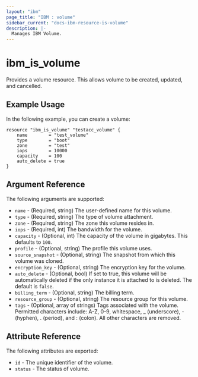 ```yaml
---
layout: "ibm"
page_title: "IBM : volume"
sidebar_current: "docs-ibm-resource-is-volume"
description: |-
  Manages IBM Volume.
---
```


# ibm\_is_volume

Provides a volume resource. This allows volume to be created, updated, and cancelled.


## Example Usage

In the following example, you can create a volume:

```hcl
resource "ibm_is_volume" "testacc_volume" {
    name 		= "test_volume"
    type 		= "boot"
    zone 		= "test"
    iops 		= 10000
    capacity    = 100
    auto_delete = true
}

```

## Argument Reference

The following arguments are supported:

* `name` - (Required, string) The user-defined name for this volume.
* `type` - (Required, string) The type of volume attachment.
* `zone` - (Required, string)  The zone this volume resides in.
* `iops` - (Required, int) The bandwidth for the volume.
* `capacity` - (Optional, int) The capacity of the volume in gigabytes. This defaults to `100`.
* `profile` - (Optional, string) The profile this volume uses.
* `source_snapshot` - (Optional, string) The snapshot from which this volume was cloned.
* `encryption_key` - (Optional, string) The encryption key for the volume.
* `auto_delete` - (Optional, bool) If set to true, this volume will be automatically deleted if the only instance it is attached to is deleted. The default is `false`.
* `billing_term` - (Optional, string) The billing term.
* `resource_group` - (Optional, string) The resource group for this volume.
* `tags` - (Optional, array of strings) Tags associated with the volume. Permitted characters include: A-Z, 0-9, whitespace, _ (underscore), - (hyphen), . (period), and : (colon). All other characters are removed.

## Attribute Reference

The following attributes are exported:

* `id` - The unique identifier of the volume.
* `status` - The status of volume.